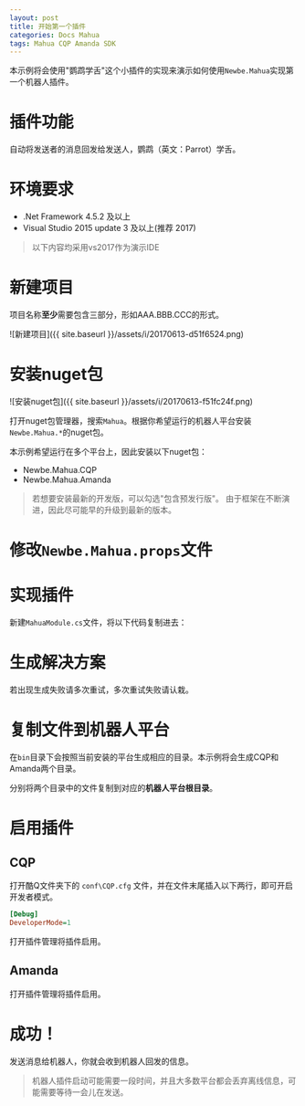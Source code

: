 ```yaml
---
layout: post
title: 开始第一个插件
categories: Docs Mahua
tags: Mahua CQP Amanda SDK
---
```


本示例将会使用"鹦鹉学舌"这个小插件的实现来演示如何使用`Newbe.Mahua`实现第一个机器人插件。

# 插件功能

自动将发送者的消息回发给发送人，鹦鹉（英文：Parrot）学舌。

# 环境要求

- .Net Framework 4.5.2 及以上
- Visual Studio 2015 update 3 及以上(推荐 2017)

> 以下内容均采用vs2017作为演示IDE

# 新建项目

项目名称**至少**需要包含三部分，形如AAA.BBB.CCC的形式。

![新建项目]({{ site.baseurl }}/assets/i/20170613-d51f6524.png)

# 安装nuget包

![安装nuget包]({{ site.baseurl }}/assets/i/20170613-f51fc24f.png)

打开nuget包管理器，搜索`Mahua`。根据你希望运行的机器人平台安装`Newbe.Mahua.*`的nuget包。

本示例希望运行在多个平台上，因此安装以下nuget包：

- Newbe.Mahua.CQP
- Newbe.Mahua.Amanda

> 若想要安装最新的开发版，可以勾选"包含预发行版"。 由于框架在不断演进，因此尽可能早的升级到最新的版本。

# 修改`Newbe.Mahua.props`文件

<script src="https://gist.github.com/Newbe36524/2171beefca72136d85eb72e35c9dd7b8.js">
</script>

# 实现插件

新建`MahuaModule.cs`文件，将以下代码复制进去：

<script src="https://gist.github.com/Newbe36524/e714ddeec58149ea000161cb54b234f5.js">
</script>

# 生成解决方案

若出现生成失败请多次重试，多次重试失败请认栽。

# 复制文件到机器人平台

在`bin`目录下会按照当前安装的平台生成相应的目录。本示例将会生成CQP和Amanda两个目录。

分别将两个目录中的文件复制到对应的**机器人平台根目录**。

# 启用插件

## CQP

打开酷Q文件夹下的 `conf\CQP.cfg` 文件，并在文件末尾插入以下两行，即可开启开发者模式。

```ini
[Debug]
DeveloperMode=1
```

打开插件管理将插件启用。

## Amanda

打开插件管理将插件启用。

# 成功！

发送消息给机器人，你就会收到机器人回发的信息。

> 机器人插件启动可能需要一段时间，并且大多数平台都会丢弃离线信息，可能需要等待一会儿在发送。
